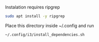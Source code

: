Instalation requires ripgrep

```bash
sudo apt install -y ripgrep
```

Place this directory inside ~/.config and run 

```bash
~/.config/i3/install_dependencies.sh
```